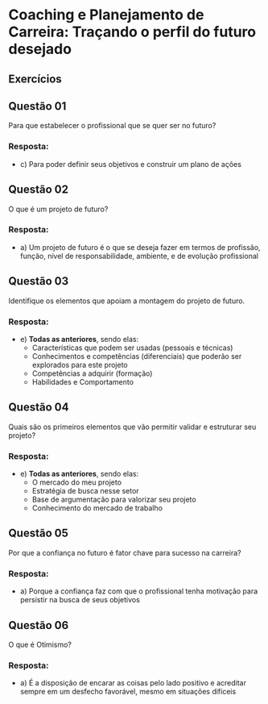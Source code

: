 # Coaching e Planejamento de Carreira: Traçando o perfil do futuro desejado

## Exercícios


## Questão 01
Para que estabelecer o profissional que se quer ser no futuro?

### Resposta:
- c) Para poder definir seus objetivos e construir um plano de ações


## Questão 02
O que é um projeto de futuro?

### Resposta:
- a) Um projeto de futuro é o que se deseja fazer em termos de profissão, função, nível de responsabilidade, ambiente, e de evolução profissional


## Questão 03
Identifique os elementos que apoiam a montagem do projeto de futuro.

### Resposta:
- e) **Todas as anteriores**, sendo elas:
    - Características que podem ser usadas (pessoais e técnicas)
    - Conhecimentos e competências (diferenciais) que poderão ser explorados para este projeto
    - Competências a adquirir (formação)
    - Habilidades e Comportamento


## Questão 04
Quais são os primeiros elementos que vão permitir validar e estruturar seu projeto?

### Resposta:
- e) **Todas as anteriores**, sendo elas:
    - O mercado do meu projeto
    - Estratégia de busca nesse setor
    - Base de argumentação para valorizar seu projeto
    - Conhecimento do mercado de trabalho


## Questão 05
Por que a confiança no futuro é fator chave para sucesso na carreira?

### Resposta:
- a) Porque a confiança faz com que o profissional tenha motivação para persistir na busca de seus objetivos


## Questão 06
O que é Otimismo?

### Resposta:
- a) É a disposição de encarar as coisas pelo lado positivo e acreditar sempre em um desfecho favorável, mesmo em situações difíceis

